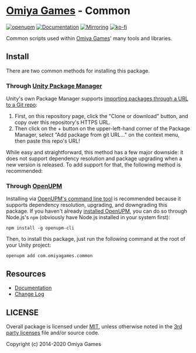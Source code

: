 # [Omiya Games](https://www.omiyagames.com/) - Common

[![openupm](https://img.shields.io/npm/v/com.omiyagames.common?label=openupm&registry_uri=https://package.openupm.com)](https://openupm.com/packages/com.omiyagames.common/) [![Documentation](https://github.com/OmiyaGames/omiya-games-common/workflows/Host%20DocFX%20Documentation/badge.svg)](https://omiyagames.github.io/omiya-games-common/) [![Mirroring](https://github.com/OmiyaGames/omiya-games-common/workflows/Mirroring/badge.svg)](https://bitbucket.org/OmiyaGames/omiya-games-common) [![ko-fi](https://www.ko-fi.com/img/githubbutton_sm.svg)](https://ko-fi.com/I3I51KS8F)

Common scripts used within [Omiya Games](https://www.omiyagames.com/)' many tools and libraries.

## Install

There are two common methods for installing this package.

### Through [Unity Package Manager](https://docs.unity3d.com/Manual/upm-ui-giturl.html)

Unity's own Package Manager supports [importing packages through a URL to a Git repo](https://docs.unity3d.com/Manual/upm-ui-giturl.html):

1. First, on this repository page, click the "Clone or download" button, and copy over this repository's HTTPS URL.  
2. Then click on the + button on the upper-left-hand corner of the Package Manager, select "Add package from git URL..." on the context menu, then paste this repo's URL!

While easy and straightforward, this method has a few major downside: it does not support dependency resolution and package upgrading when a new version is released.  To add support for that, the following method is recommended:

### Through [OpenUPM](https://openupm.com/)

Installing via [OpenUPM's command line tool](https://openupm.com/) is recommended because it supports dependency resolution, upgrading, and downgrading this package.  If you haven't already [installed OpenUPM](https://openupm.com/docs/getting-started.html#installing-openupm-cli), you can do so through Node.js's `npm` (obviously have Node.js installed in your system first):
```
npm install -g openupm-cli
```
Then, to install this package, just run the following command at the root of your Unity project:
```
openupm add com.omiyagames.common
```

## Resources

- [Documentation](https://omiyagames.github.io/omiya-games-common/)
- [Change Log](https://omiyagames.github.io/omiya-games-common/manual/changelog.html)

## LICENSE

Overall package is licensed under [MIT](/LICENSE.md), unless otherwise noted in the [3rd party licenses](/THIRD%20PARTY%20NOTICES.md) file and/or source code.

Copyright (c) 2014-2020 Omiya Games
